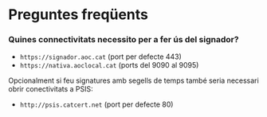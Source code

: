 <h1> Preguntes freqüents </h1>

<h3> Quines connectivitats necessito per a fer ús del signador?</h3>

* `https://signador.aoc.cat` (port per defecte 443)
* `https://nativa.aoclocal.cat` (ports del 9090 al 9095)

Opcionalment si feu signatures amb segells de temps també seria necessari obrir conectivitats a PSIS:

* `http://psis.catcert.net` (port per defecte 80)

